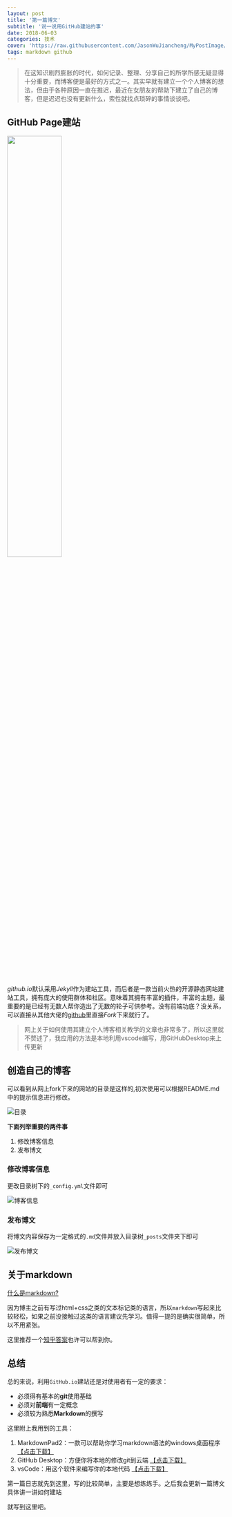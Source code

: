 ```yaml
---
layout: post
title: '第一篇博文'
subtitle: '说一说用GitHub建站的事'
date: 2018-06-03
categories: 技术
cover: 'https://raw.githubusercontent.com/JasonWuJiancheng/MyPostImage/master/001/cover.jpg'
tags: markdown github
---
```


> 在这知识剧烈膨胀的时代，如何记录、整理、分享自己的所学所感无疑显得十分重要，而博客便是最好的方式之一。其实早就有建立一个个人博客的想法，但由于各种原因一直在推迟，最近在女朋友的帮助下建立了自己的博客，但是迟迟也没有更新什么，索性就找点琐碎的事情谈谈吧。

## GitHub Page建站

<img src="https://gss0.bdstatic.com/94o3dSag_xI4khGkpoWK1HF6hhy/baike/c0%3Dbaike80%2C5%2C5%2C80%2C26/sign=b339f649c7fc1e17e9b284632bf99d66/0dd7912397dda1445da42dedbab7d0a20df486c4.jpg" width="50%">

*github.io*默认采用*Jekyll*作为建站工具，而后者是一款当前火热的开源静态网站建站工具，拥有庞大的使用群体和社区。意味着其拥有丰富的插件，丰富的主题，最重要的是已经有无数人帮你造出了无数的轮子可供参考。没有前端功底？没关系，可以直接从其他大佬的[github](http://github.com/)里直接*Fork*下来就行了。

> 网上关于如何使用其建立个人博客相关教学的文章也非常多了，所以这里就不赘述了，我应用的方法是本地利用vscode编写，用GitHubDesktop来上传更新

## 创造自己的博客
可以看到从网上fork下来的网站的目录是这样的,初次使用可以根据README.md中的提示信息进行修改。

![目录](https://raw.githubusercontent.com/JasonWuJiancheng/MyPostImage/master/001/menu.jpg)

**下面列举重要的两件事**

1. 修改博客信息
2. 发布博文

### 修改博客信息

更改目录树下的`_config.yml`文件即可

![博客信息](https://raw.githubusercontent.com/JasonWuJiancheng/MyPostImage/master/001/_config.jpg)

### 发布博文

将博文内容保存为一定格式的`.md`文件并放入目录树`_posts`文件夹下即可

![发布博文](https://raw.githubusercontent.com/JasonWuJiancheng/MyPostImage/master/001/_posts.jpg)

## 关于markdown

[什么是markdown?](https://baike.baidu.com/item/markdown/3245829?fr=aladdin)

因为博主之前有写过html+css之类的文本标记类的语言，所以`markdown`写起来比较轻松，如果之前没接触过这类的语言建议先学习。值得一提的是确实很简单，所以不用紧张。

这里推荐一个[知乎答案](https://www.zhihu.com/question/20409634)也许可以帮到你。

## 总结

总的来说，利用`GitHub.io`建站还是对使用者有一定的要求：

- 必须得有基本的**git**使用基础
- 必须对**前端**有一定概念
- 必须较为熟悉**Markdown**的撰写

这里附上我用到的工具：

1. MarkdownPad2：一款可以帮助你学习markdown语法的windows桌面程序[【点击下载】](http://markdownpad.com/download.html)
2. GitHub Desktop：方便你将本地的修改git到云端 [【点击下载】](https://central.github.com/deployments/desktop/desktop/latest/win32)
3. vsCode：用这个软件来编写你的本地代码 [【点击下载】](https://go.microsoft.com/fwlink/?Linkid=852157)

第一篇日志就先到这里，写的比较简单，主要是想练练手。之后我会更新一篇博文具体讲一讲如何建站

就写到这里吧。
